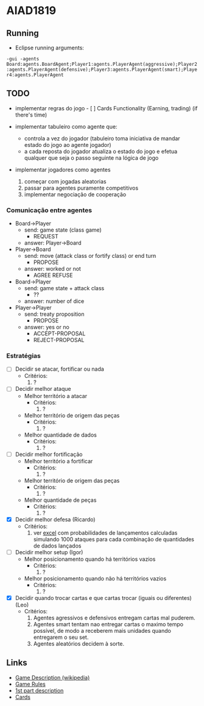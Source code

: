 # AIAD1819

## Running
* Eclipse running arguments:

`-gui -agents Board:agents.BoardAgent;Player1:agents.PlayerAgent(aggressive);Player2:agents.PlayerAgent(defensive);Player3:agents.PlayerAgent(smart);Player4:agents.PlayerAgent`

## TODO
* implementar regras do jogo
	  - [ ] Cards Functionality (Earning, trading) (if there's time)

* implementar tabuleiro como agente que:
  * controla a vez do jogador (tabuleiro toma iniciativa de mandar estado do jogo ao agente jogador)
  * a cada reposta do jogador atualiza o estado do jogo e efetua qualquer que seja o passo seguinte na lógica de jogo
* implementar jogadores como agentes
  1. começar com jogadas aleatorias
  2. passar para agentes puramente competitivos
  3. implementar negociação de cooperação

### Comunicação entre agentes
* Board->Player 
	* send: game state (class game) 
		* REQUEST 
	* answer: Player->Board
* Player->Board 
	* send: move (attack class or fortify class) or end turn 
		* PROPOSE 
	* answer: worked or not 
		* AGREE REFUSE
* Board->Player 
	* send: game state + attack class 
		* ??
	* answer: number of dice
* Player->Player 
	* send: treaty proposition
		* PROPOSE
	* answer: yes or no
		* ACCEPT-PROPOSAL
		* REJECT-PROPOSAL

### Estratégias
- [ ] Decidir se atacar, fortificar ou nada
	* Critérios: 
		1. ?
- [ ] Decidir melhor ataque
	* Melhor território a atacar
		* Critérios:
			1. ?
	* Melhor território de origem das peças
		* Critérios:
			1. ?
	* Melhor quantidade de dados
		* Critérios:
			1. ?
- [ ] Decidir melhor fortificação
	* Melhor território a fortificar
		* Critérios:
			1. ?
	* Melhor território de origem das peças
		* Critérios:
			1. ?
	* Melhor quantidade de peças
		* Critérios:
			1. ?
- [X] Decidir melhor defesa (Ricardo)
	* Critérios:
		1. ver [excel](https://github.com/rmcarvalho/AIAD1819/blob/master/docs/dice_roll_odds.xlsx) com probabilidades de lançamentos calculadas simulando 1000 ataques para cada combinação de quantidades de dados lançados
- [ ] Decidir melhor setup (Igor)
	* Melhor posicionamento quando há territórios vazios
		* Critérios:
			1. ?
	* Melhor posicionamento quando não há territórios vazios
		* Critérios:
			1. ?
- [X] Decidir quando trocar cartas e que cartas trocar (iguais ou diferentes) (Leo)
	* Critérios:
		1. Agentes agressivos e defensivos entregam cartas mal puderem.
		2. Agentes smart tentam nao entregar cartas o maximo tempo possível, de modo a receberem mais unidades quando entregarem o seu set.
		3. Agentes aleatórios decidem à sorte. 

## Links  
  * [Game Description (wikipedia)](https://en.wikipedia.org/wiki/Risk_(game))
  * [Game Rules](http://www.ultraboardgames.com/risk/game-rules.php)
  * [1st part description](https://github.com/rmcarvalho/AIAD1819/blob/master/docs/proj1_definicao.pdf)
  * [Cards](https://drive.google.com/drive/folders/0BwJ1gMT0fLRPSWFISFNQNkVCZVk)
